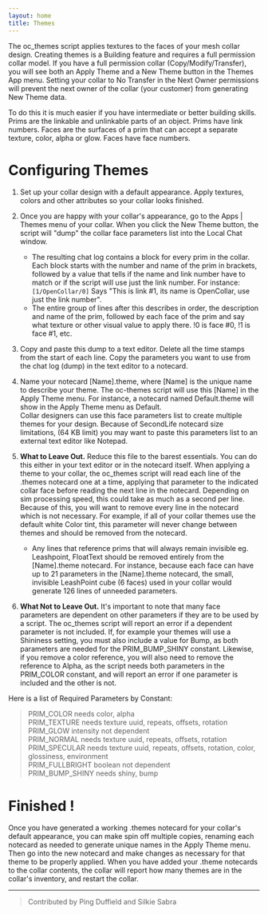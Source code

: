 ```yaml
---
layout: home
title: Themes
---
```


The oc_themes script applies textures to the faces of your mesh collar design. Creating themes is a Building feature and requires a full permission collar model.
If you have a full permission collar (Copy/Modify/Transfer), you will see both an Apply Theme and a New Theme button in the Themes App menu. 
Setting your collar to No Transfer in the Next Owner permissions will prevent the next owner of the collar (your customer) from generating New Theme data. 

To do this it is much easier if you have intermediate or better building skills.  Prims are the linkable and unlinkable parts of an object.  Prims have link numbers.  Faces are the surfaces of a prim that can accept a separate texture, color, alpha or glow. Faces have face numbers.

# Configuring Themes

1. Set up your collar design with a default appearance. Apply textures, colors and other attributes so your collar looks finished.

2. Once you are happy with your collar's appearance, go to the Apps | Themes menu of your collar. When you click the New Theme button, the script 
will "dump" the collar face parameters list into the Local Chat window. 
   * The resulting chat log contains a block for every prim in the collar.  Each block starts with the number and name of the prim in brackets, followed by a value 
   that tells if the name and link number have to match or if the script will use just the link number.  For instance:  
   `[1/OpenCollar/0]` Says "This is link #1, its name is OpenCollar, use just the link number".
   * The entire group of lines after this describes in order, the description and name of the prim, followed by each face of the prim and say what texture or other visual value to apply there.  !0 is face #0, !1 is face #1, etc.

2. Copy and paste this dump to a text editor.  Delete all the time stamps from the start of each line.  Copy the parameters you want to use from the chat log (dump) in the text editor to a notecard.

3. Name your notecard [Name].theme, where [Name] is the unique name to describe your theme. The oc-themes script will use this [Name] in the 
Apply Theme menu. For instance, a notecard named Default.theme will show in the Apply Theme menu as Default.  
Collar designers can use this face parameters list to create multiple themes for your design. Because of SecondLife notecard size limitations, 
(64 KB limit) you may want to paste this parameters list to an external text editor like Notepad.

4. **What to Leave Out.** Reduce this file to the barest essentials. You can do this either in your text editor or in the notecard itself.  When applying a theme to your collar, the oc_themes script will read each line of the .themes notecard one at a time, applying that parameter 
to the indicated collar face before reading the next line in the notecard. Depending on sim processing speed, this could take as much as a 
second per line. Because of this, you will want to remove every line in the notecard which is not necessary. For example, if all of your 
collar themes use the default white Color tint, this parameter will never change between themes and should be removed from the notecard. 

   * Any lines that reference prims that will always remain invisible eg. Leashpoint, FloatText should be removed entirely from the [Name].theme 
notecard. For instance, because each face can have up to 21 parameters in the [Name].theme notecard, the small, invisible LeashPoint cube (6 faces) 
used in your collar would generate 126 lines of unneeded parameters.

5. **What Not to Leave Out.**  It's important to note that many face parameters are dependent on other parameters if they are to be used by a script. The oc_themes script will report an error if a dependent parameter is not included. If, for example your themes will use a Shininess setting, you must also include 
a value for Bump, as both parameters are needed for the PRIM_BUMP_SHINY constant. Likewise, if you remove a color reference, you 
will also need to remove the reference to Alpha, as the script needs both parameters in the PRIM_COLOR constant, and will report an error if 
one parameter is included and the other is not.

Here is a list of Required Parameters by Constant:

  > PRIM_COLOR needs color, alpha   
  > PRIM_TEXTURE needs texture uuid, repeats, offsets, rotation   
  > PRIM_GLOW intensity not dependent   
  > PRIM_NORMAL needs texture uuid, repeats, offsets, rotation   
  > PRIM_SPECULAR needs texture uuid, repeats, offsets, rotation, color, glossiness, environment   
  > PRIM_FULLBRIGHT boolean not dependent   
  > PRIM_BUMP_SHINY needs shiny, bump   

# Finished !
Once you have generated a working .themes notecard for your collar's default appearance, you can make spin off multiple copies, renaming 
each notecard as needed to generate unique names in the Apply Theme menu. Then go into the new notecard and make changes as necessary for that 
theme to be properly applied. When you have added your .theme notecards to the collar contents, the collar will report how many themes are in 
the collar's inventory, and restart the collar.

______________________________________

> Contributed by Ping Duffield and Silkie Sabra

